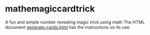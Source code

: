 # mathemagiccardtrick
A fun and simple number revealing magic trick using math
The HTML document [generate-cards.html](generate-cards.html) has the instructions on its use.

